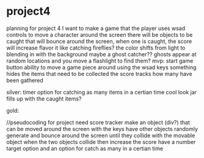 # project4

planning for project 4
I want to make a game that the player uses wsad controls to move a character around the screen
there will be objects to be caught that will bounce around the screen, when one is caught, the score will increase
flavor it like catching fireflies? the color shifts from light to blending in with the background
maybe a ghost catcher??
ghosts appear at random locations and you move a flashlight to find them?
mvp:
start game button
ability to move a game piece around using the wsad keys
something hides the items that need to be collected
the score tracks how many have been gathered

silver:
timer option for catching as many items in a certian time
cool look
jar fills up with the caught items?

gold:

//pseudocoding for project
need score tracker
make an object (div?) that can be moved around the screen with the keys
have other objects randomly generate and bounce around the screen until they collide with the movable object
when the two objects collide then increase the score
have a number target option and an option for catch as many in a certian time
